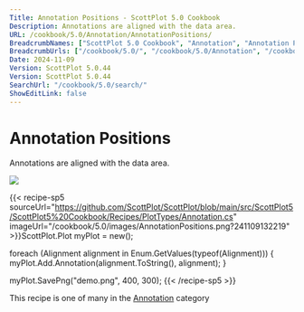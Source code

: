 ```yaml
---
Title: Annotation Positions - ScottPlot 5.0 Cookbook
Description: Annotations are aligned with the data area.
URL: /cookbook/5.0/Annotation/AnnotationPositions/
BreadcrumbNames: ["ScottPlot 5.0 Cookbook", "Annotation", "Annotation Positions"]
BreadcrumbUrls: ["/cookbook/5.0/", "/cookbook/5.0/Annotation", "/cookbook/5.0/Annotation/AnnotationPositions"]
Date: 2024-11-09
Version: ScottPlot 5.0.44
Version: ScottPlot 5.0.44
SearchUrl: "/cookbook/5.0/search/"
ShowEditLink: false
---
```



<div class='d-flex align-items-center mt-5'>
<h1 class='me-2 text-dark my-0 border-0'>Annotation Positions</h1>
</div>

Annotations are aligned with the data area.

[![](/cookbook/5.0/images/AnnotationPositions.png?241109132219)](/cookbook/5.0/images/AnnotationPositions.png?241109132219)

{{< recipe-sp5 sourceUrl="https://github.com/ScottPlot/ScottPlot/blob/main/src/ScottPlot5/ScottPlot5%20Cookbook/Recipes/PlotTypes/Annotation.cs" imageUrl="/cookbook/5.0/images/AnnotationPositions.png?241109132219" >}}ScottPlot.Plot myPlot = new();

foreach (Alignment alignment in Enum.GetValues(typeof(Alignment)))
{
    myPlot.Add.Annotation(alignment.ToString(), alignment);
}

myPlot.SavePng("demo.png", 400, 300);
{{< /recipe-sp5 >}}

<div class='my-5 text-center'>This recipe is one of many in the <a href='/cookbook/5.0/Annotation'>Annotation</a> category</div>


